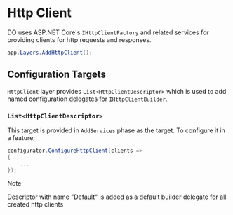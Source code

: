 # Http Client

DO uses ASP.NET Core's `IHttpClientFactory` and related services for providing
clients for http requests and responses.

```csharp
app.Layers.AddHttpClient();
```

## Configuration Targets

`HttpClient` layer provides `List<HttpClientDescriptor>` which is used to add
named configuration delegates for `IHttpClientBuilder`.

### `List<HttpClientDescriptor>`

This target is provided in `AddServices` phase as the target. To configure it
in a feature;

```csharp
configurator.ConfigureHttpClient(clients =>
{
    ...
});
```

> [!NOTE]
>
> Descriptor with name "Default" is added as a default builder delegate for all
> created http clients
